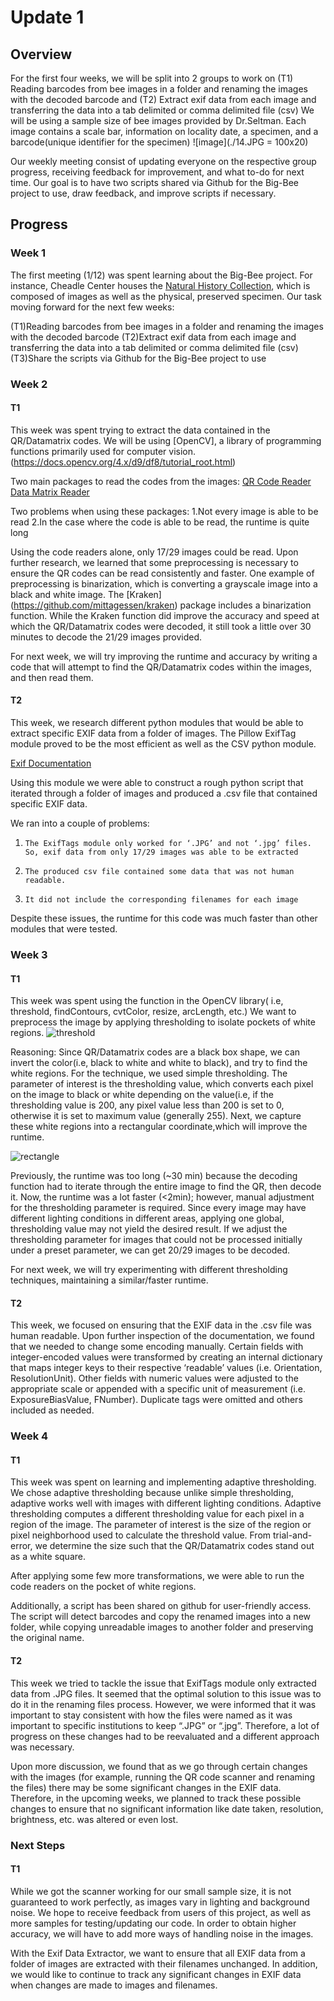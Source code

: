 # Update 1
## Overview
For the first four weeks, we will be split into 2 groups to work on (T1) Reading barcodes from bee images in a folder and renaming the images with the decoded barcode and (T2) Extract exif data from each image and transferring the data into a tab delimited or comma delimited file (csv)
We will be using a sample size of bee images provided by Dr.Seltman. Each image contains a scale bar, information on locality date, a specimen, and a barcode(unique identifier for the specimen)
![image](./14.JPG = 100x20)

Our weekly meeting consist of updating everyone on the respective group progress, receiving feedback for improvement, and what to-do for next time. 
Our goal is to have two scripts shared via Github for the Big-Bee project to use, draw feedback, and improve scripts if necessary.

## Progress 
### Week 1
The first meeting (1/12) was spent learning about the Big-Bee project. For instance, Cheadle Center houses the [Natural History Collection](https://www.ccber.ucsb.edu/collections), which is composed of images as well as the physical, preserved specimen. 
Our task moving forward for the next few weeks:

(T1)Reading barcodes from bee images in a folder and renaming the images with the decoded barcode
(T2)Extract exif data from each image and transferring the data into a tab delimited or comma delimited file (csv)
(T3)Share the scripts via Github for the Big-Bee project to use


### Week 2
#### T1
This week was spent trying to extract the data contained in the QR/Datamatrix codes. We will be using [OpenCV], a library of programming functions primarily used for computer vision. (https://docs.opencv.org/4.x/d9/df8/tutorial_root.html)

Two main packages to read the codes from the images:
[QR Code Reader](https://pypi.org/project/pyzbar/) 
[Data Matrix Reader](https://pypi.org/project/pylibdmtx/)

Two problems when using these packages:
  1.Not every image is able to be read 
  2.In the case where the code is able to be read, the runtime is quite long 

Using the code readers alone, only 17/29 images could be read. Upon further research, we learned that some preprocessing is necessary to ensure the QR codes can be read consistently and faster. One example of preprocessing is binarization, which is converting a grayscale image into a black and white image. The [Kraken] (https://github.com/mittagessen/kraken) package includes a binarization function. While the Kraken function did improve the accuracy and speed at which the QR/Datamatrix codes were decoded, it still took a little over 30 minutes to decode the 21/29 images provided. 

For next week, we will try improving the runtime and accuracy by writing a code that will attempt to find the QR/Datamatrix codes within the images, and then read them. 

#### T2
This week, we research different python modules that would be able to extract specific EXIF data from a folder of images. The Pillow ExifTag module proved to be the most efficient as well as the CSV python module.

[Exif Documentation](https://pillow.readthedocs.io/en/stable/reference/ExifTags.html)

Using this module we were able to construct a rough python script that iterated through a folder of images and produced a .csv file that contained specific EXIF data. 

We ran into a couple of problems:
1.     The ExifTags module only worked for ‘.JPG’ and not ‘.jpg’ files. So, exif data from only 17/29 images was able to be extracted
2.     The produced csv file contained some data that was not human readable.
3.     It did not include the corresponding filenames for each image
Despite these issues, the runtime for this code was much faster than other modules that were tested. 

### Week 3
#### T1

This week was spent using the function in the OpenCV library( i.e, threshold, findContours, cvtColor, resize, arcLength, etc.) 
We want to preprocess the image by applying thresholding to isolate pockets of white regions. 
![threshold](./threshold.JPG)

Reasoning: Since QR/Datamatrix codes are a black box shape, we can invert the color(i.e, black to white and white to black), and try to find the white regions. 
For the technique, we used simple thresholding. The parameter of interest is the thresholding value, which converts each pixel on the image to black or white 
depending on the value(i.e, if the thresholding value is 200, any pixel value less than 200 is set to 0, otherwise it is set to maximum value (generally 255). 
Next, we capture these white regions into a rectangular coordinate,which will improve the runtime.

![rectangle](./output_rectangle.JPG)

Previously, the runtime was too long (~30 min) because the decoding function had to iterate through the entire image to find the QR, then decode it. 
Now, the runtime was a lot faster (<2min); however, manual adjustment for the thresholding parameter is required. Since every image may have different lighting conditions in different areas, applying one global, thresholding value may not yield the desired result. 
If we adjust the thresholding parameter for images that could not be processed initially under a preset parameter, we can get 20/29 images to be decoded. 

For next week, we will try experimenting with different thresholding techniques, maintaining a similar/faster runtime. 

#### T2
This week, we focused on ensuring that the EXIF data in the .csv file was human readable. 
Upon further inspection of the documentation, we found that we needed to change some encoding manually. Certain fields with integer-encoded values were transformed by creating an internal dictionary that maps integer keys to their respective ‘readable’ values (i.e. Orientation, ResolutionUnit). Other fields with numeric values were adjusted to the appropriate scale or appended with a specific unit of measurement (i.e. ExposureBiasValue, FNumber). Duplicate tags were omitted and others included as needed.


### Week 4
#### T1
This week was spent on learning and implementing adaptive thresholding. 
We chose adaptive thresholding because unlike simple thresholding, adaptive works well with images with different lighting conditions. 
Adaptive thresholding computes a different thresholding value for each pixel in a region of the image. 
The parameter of interest is the size of the region or pixel neighborhood used to calculate the threshold value. 
From trial-and-error, we determine the size such that the QR/Datamatrix codes stand out as a white square.

After applying some few more transformations, we were able to run the code readers on the pocket of white regions. 

Additionally, a script has been shared on github for user-friendly access. The script will detect barcodes and copy the renamed images into a new folder, while copying unreadable images to another folder and  preserving the original name.

#### T2
This week we tried to tackle the issue that ExifTags module only extracted data from .JPG files. It seemed that the optimal solution to this issue was to do it in the renaming files process. However, we were informed that it was important to stay consistent with how the files were named as it was important to specific institutions to keep “.JPG” or “.jpg”. Therefore, a lot of progress on these changes had to be reevaluated and a different approach was necessary. 
 
Upon more discussion, we found that as we go through certain changes with the images (for example, running the QR code scanner and renaming the files) there may be some significant changes in the EXIF data. Therefore, in the upcoming weeks, we planned to track these possible changes to ensure that no significant information like date taken, resolution, brightness, etc. was altered or even lost. 

### Next Steps 

#### T1
While we got the scanner working for our small sample size, it is not guaranteed to work perfectly, as images vary in lighting and background noise. We hope to receive feedback from users of this project, as well as more samples for testing/updating our code. In order to obtain higher accuracy, we will have to add more ways of handling noise in the images.

With the Exif Data Extractor, we want to ensure that all EXIF data from a folder of images are extracted with their filenames unchanged. In addition, we would like to continue to track any significant changes in EXIF data when changes are made to images and filenames.
